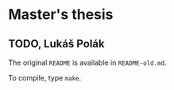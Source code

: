 # Master's thesis
## TODO, Lukáš Polák

The original `README` is available in `README-old.md`.

To compile, type `make`.